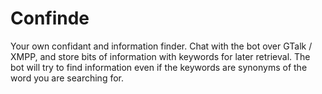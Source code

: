 Confinde
========

Your own confidant and information finder. Chat with the bot over GTalk / XMPP,
and store bits of information with keywords for later retrieval. The bot will
try to find information even if the keywords are synonyms of the word you are
searching for.
